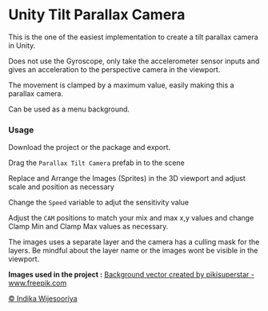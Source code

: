 # Unity Tilt Parallax Camera

This is the one of the easiest implementation to create a tilt parallax camera in Unity.

Does not use the Gyroscope, only take the accelerometer sensor inputs and gives an acceleration to the perspective camera in the viewport.

The movement is clamped by a maximum value, easily making this a parallax camera.

Can be used as a menu background.

### Usage

Download the project or the package and export.

Drag the `Parallax Tilt Camera` prefab in to the scene

Replace and Arrange the Images (Sprites) in the 3D viewport and adjust scale and position as necessary

Change the `Speed` variable to adjut the sensitivity value

Adjust the `CAM` positions to match your mix and max x,y values and change Clamp Min and Clamp Max values as necessary.

The images uses a separate layer and the camera has a culling mask for the layers. Be mindful about the layer name or the images wont be visible in the viewport.

**Images used in the project :**
<a href='https://www.freepik.com/vectors/background'>Background vector created by pikisuperstar - www.freepik.com</a>

[© Indika Wijesooriya ](https://www.wijesooriya.com)